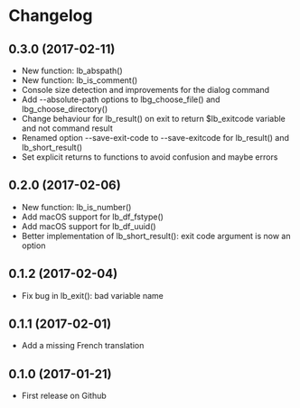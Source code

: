 # Changelog

## 0.3.0 (2017-02-11)
- New function: lb_abspath()
- New function: lb_is_comment()
- Console size detection and improvements for the dialog command
- Add --absolute-path options to lbg_choose_file() and lbg_choose_directory()
- Change behaviour for lb_result() on exit to return $lb_exitcode variable and not command result
- Renamed option --save-exit-code to --save-exitcode for lb_result() and lb_short_result()
- Set explicit returns to functions to avoid confusion and maybe errors

## 0.2.0 (2017-02-06)
- New function: lb_is_number()
- Add macOS support for lb_df_fstype()
- Add macOS support for lb_df_uuid()
- Better implementation of lb_short_result(): exit code argument is now an option

## 0.1.2 (2017-02-04)
- Fix bug in lb_exit(): bad variable name

## 0.1.1 (2017-02-01)
- Add a missing French translation

## 0.1.0 (2017-01-21)
- First release on Github
